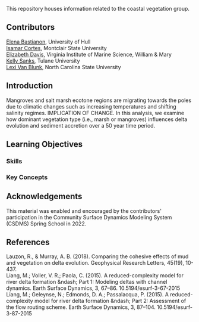 This repository houses information related to the coastal vegetation group. 

## Contributors
[Elena Bastianon](https://www.hull.ac.uk/staff-directory/elena-bastianon), University of Hull <br />
[Isamar Cortes](https://msu-coastaldynamics.squarespace.com/our-team), Montclair State University <br />
[Elizabeth Davis](https://liz-davis.net), Virginia Institute of Marine Science, William & Mary <br />
[Kelly Sanks](https://sse.tulane.edu/content/kelly-sanks), Tulane University <br />
[Lexi Van Blunk](https://chaz.wordpress.ncsu.edu/people/), North Carolina State University

## Introduction
Mangroves and salt marsh ecotone regions are migrating towards the poles due to climatic changes such as increasing temperatures and shifting salinity regimes. IMPLICATION OF CHANGE. In this analysis, we examine how dominant vegetation type (i.e., marsh or mangroves) influences delta evolution and sediment accretion over a 50 year time period.

## Learning Objectives
### Skills
### Key Concepts

## Acknowledgements
This material was enabled and encouraged by the contributors' participation in the Community Surface Dynamics Modeling System (CSDMS) Spring School in 2022.

## References
Lauzon, R., & Murray, A. B. (2018). Comparing the cohesive effects of mud and vegetation on delta evolution. Geophysical Research Letters, 45(19), 10-437. <br />
Liang, M.; Voller, V. R.; Paola, C. (2015). A reduced-complexity model for river delta formation &amp;ndash; Part 1: Modeling deltas with channel dynamics. Earth Surface Dynamics, 3, 67–86. 10.5194/esurf-3-67-2015 <br />
Liang, M.; Geleynse, N.; Edmonds, D. A.; Passalacqua, P. (2015). A reduced-complexity model for river delta formation &amp;ndash; Part 2: Assessment of the flow routing scheme. Earth Surface Dynamics, 3, 87–104. 10.5194/esurf-3-87-2015
